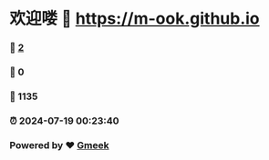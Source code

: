 # 欢迎喽 :link: https://m-ook.github.io 
### :page_facing_up: [2](https://m-ook.github.io/tag.html) 
### :speech_balloon: 0 
### :hibiscus: 1135 
### :alarm_clock: 2024-07-19 00:23:40 
### Powered by :heart: [Gmeek](https://github.com/Meekdai/Gmeek)

